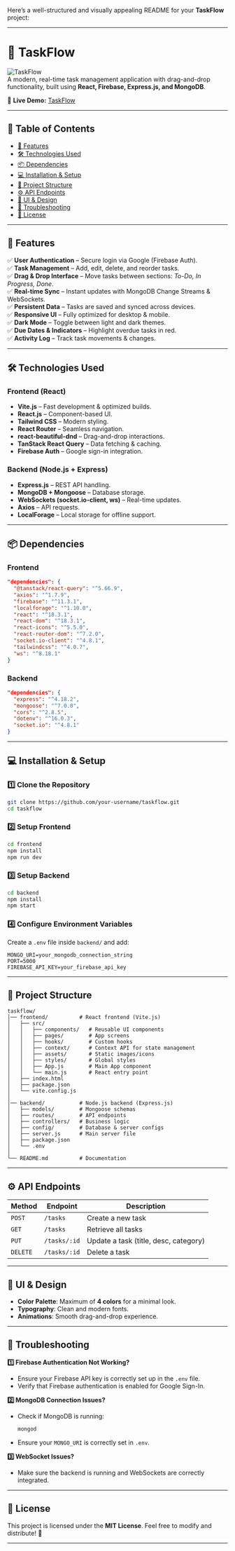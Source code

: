 Here’s a well-structured and visually appealing README for your **TaskFlow** project:

---

# 📝 TaskFlow

![TaskFlow](https://img.shields.io/badge/Task%20Management-React-blue?style=flat-square)  
A modern, real-time task management application with drag-and-drop functionality, built using **React, Firebase, Express.js, and MongoDB**.

🔗 **Live Demo:** [TaskFlow](https://taskflow-5ede4.web.app/)

---

## 📌 Table of Contents

- [🚀 Features](#-features)
- [🛠️ Technologies Used](#️-technologies-used)
- [📦 Dependencies](#-dependencies)
- [💻 Installation & Setup](#-installation--setup)
- [📂 Project Structure](#-project-structure)
- [⚙️ API Endpoints](#️-api-endpoints)
- [🎨 UI & Design](#-ui--design)
- [🐛 Troubleshooting](#-troubleshooting)
- [📜 License](#-license)

---

## 🚀 Features

✅ **User Authentication** – Secure login via Google (Firebase Auth).  
✅ **Task Management** – Add, edit, delete, and reorder tasks.  
✅ **Drag & Drop Interface** – Move tasks between sections: _To-Do, In Progress, Done_.  
✅ **Real-time Sync** – Instant updates with MongoDB Change Streams & WebSockets.  
✅ **Persistent Data** – Tasks are saved and synced across devices.  
✅ **Responsive UI** – Fully optimized for desktop & mobile.  
✅ **Dark Mode** – Toggle between light and dark themes.  
✅ **Due Dates & Indicators** – Highlight overdue tasks in red.  
✅ **Activity Log** – Track task movements & changes.

---

## 🛠️ Technologies Used

### **Frontend (React)**

- **Vite.js** – Fast development & optimized builds.
- **React.js** – Component-based UI.
- **Tailwind CSS** – Modern styling.
- **React Router** – Seamless navigation.
- **react-beautiful-dnd** – Drag-and-drop interactions.
- **TanStack React Query** – Data fetching & caching.
- **Firebase Auth** – Google sign-in integration.

### **Backend (Node.js + Express)**

- **Express.js** – REST API handling.
- **MongoDB + Mongoose** – Database storage.
- **WebSockets (socket.io-client, ws)** – Real-time updates.
- **Axios** – API requests.
- **LocalForage** – Local storage for offline support.

---

## 📦 Dependencies

### **Frontend**

```json
"dependencies": {
  "@tanstack/react-query": "^5.66.9",
  "axios": "^1.7.9",
  "firebase": "^11.3.1",
  "localforage": "^1.10.0",
  "react": "^18.3.1",
  "react-dom": "^18.3.1",
  "react-icons": "^5.5.0",
  "react-router-dom": "^7.2.0",
  "socket.io-client": "^4.8.1",
  "tailwindcss": "^4.0.7",
  "ws": "^8.18.1"
}
```

### **Backend**

```json
"dependencies": {
  "express": "^4.18.2",
  "mongoose": "^7.0.0",
  "cors": "^2.8.5",
  "dotenv": "^16.0.3",
  "socket.io": "^4.8.1"
}
```

---

## 💻 Installation & Setup

### **1️⃣ Clone the Repository**

```sh
git clone https://github.com/your-username/taskflow.git
cd taskflow
```

### **2️⃣ Setup Frontend**

```sh
cd frontend
npm install
npm run dev
```

### **3️⃣ Setup Backend**

```sh
cd backend
npm install
npm start
```

### **4️⃣ Configure Environment Variables**

Create a `.env` file inside `backend/` and add:

```env
MONGO_URI=your_mongodb_connection_string
PORT=5000
FIREBASE_API_KEY=your_firebase_api_key
```

---

## 📂 Project Structure

```
taskflow/
│── frontend/          # React frontend (Vite.js)
│   ├── src/
│   │   ├── components/   # Reusable UI components
│   │   ├── pages/        # App screens
│   │   ├── hooks/        # Custom hooks
│   │   ├── context/      # Context API for state management
│   │   ├── assets/       # Static images/icons
│   │   ├── styles/       # Global styles
│   │   ├── App.js        # Main App component
│   │   └── main.js       # React entry point
│   ├── index.html
│   ├── package.json
│   └── vite.config.js
│
│── backend/           # Node.js backend (Express.js)
│   ├── models/        # Mongoose schemas
│   ├── routes/        # API endpoints
│   ├── controllers/   # Business logic
│   ├── config/        # Database & server configs
│   ├── server.js      # Main server file
│   ├── package.json
│   └── .env
│
└── README.md          # Documentation
```

---

## ⚙️ API Endpoints

| Method   | Endpoint     | Description                           |
| -------- | ------------ | ------------------------------------- |
| `POST`   | `/tasks`     | Create a new task                     |
| `GET`    | `/tasks`     | Retrieve all tasks                    |
| `PUT`    | `/tasks/:id` | Update a task (title, desc, category) |
| `DELETE` | `/tasks/:id` | Delete a task                         |

---

## 🎨 UI & Design

- **Color Palette**: Maximum of **4 colors** for a minimal look.
- **Typography**: Clean and modern fonts.
- **Animations**: Smooth drag-and-drop experience.

---

## 🐛 Troubleshooting

**1️⃣ Firebase Authentication Not Working?**

- Ensure your Firebase API key is correctly set up in the `.env` file.
- Verify that Firebase authentication is enabled for Google Sign-In.

**2️⃣ MongoDB Connection Issues?**

- Check if MongoDB is running:
  ```sh
  mongod
  ```
- Ensure your `MONGO_URI` is correctly set in `.env`.

**3️⃣ WebSocket Issues?**

- Make sure the backend is running and WebSockets are correctly integrated.

---

## 📜 License

This project is licensed under the **MIT License**. Feel free to modify and distribute! 🚀

---
